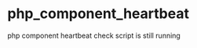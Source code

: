 php_component_heartbeat
=======================

php component heartbeat check script is still running
